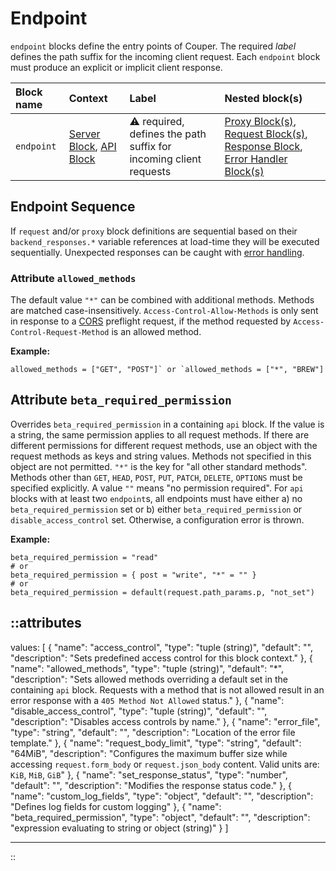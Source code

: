 # Endpoint

`endpoint` blocks define the entry points of Couper. The required _label_
defines the path suffix for the incoming client request. Each `endpoint` block must
produce an explicit or implicit client response.

| Block name | Context                                                | Label                                                                  | Nested block(s)                                                                                                                                        |
|:-----------|:-------------------------------------------------------|:-----------------------------------------------------------------------|:-------------------------------------------------------------------------------------------------------------------------------------------------------|
| `endpoint` | [Server Block](server), [API Block](api) | &#9888; required, defines the path suffix for incoming client requests | [Proxy Block(s)](proxy),  [Request Block(s)](request), [Response Block](response), [Error Handler Block(s)](error_handler) |

## Endpoint Sequence

If `request` and/or `proxy` block definitions are sequential based on their `backend_responses.*` variable references
at load-time they will be executed sequentially. Unexpected responses can be caught with [error handling](/configuration/error-handling).

### Attribute `allowed_methods`

The default value `"*"` can be combined with additional methods. Methods are matched case-insensitively. `Access-Control-Allow-Methods` is only sent in response to a [CORS](cors) preflight request, if the method requested by `Access-Control-Request-Method` is an allowed method.

**Example:**

```hcl
allowed_methods = ["GET", "POST"]` or `allowed_methods = ["*", "BREW"]
```

## Attribute `beta_required_permission`

Overrides `beta_required_permission` in a containing `api` block. If the value is a string, the same permission applies to all request methods. If there are different permissions for different request methods, use an object with the request methods as keys and string values. Methods not specified in this object are not permitted. `"*"` is the key for "all other standard methods". Methods other than `GET`, `HEAD`, `POST`, `PUT`, `PATCH`, `DELETE`, `OPTIONS` must be specified explicitly. A value `""` means "no permission required". For `api` blocks with at least two `endpoint`s, all endpoints must have either a) no `beta_required_permission` set or b) either `beta_required_permission` or `disable_access_control` set. Otherwise, a configuration error is thrown.

**Example:**

```hcl
beta_required_permission = "read"
# or
beta_required_permission = { post = "write", "*" = "" }
# or
beta_required_permission = default(request.path_params.p, "not_set")
```


::attributes
---
values: [
  {
    "name": "access_control",
    "type": "tuple (string)",
    "default": "",
    "description": "Sets predefined access control for this block context."
  },
  {
    "name": "allowed_methods",
    "type": "tuple (string)",
    "default": "*",
    "description": "Sets allowed methods overriding a default set in the containing <code>api</code> block. Requests with a method that is not allowed result in an error response with a <code>405 Method Not Allowed</code> status."
  },
  {
    "name": "disable_access_control",
    "type": "tuple (string)",
    "default": "",
    "description": "Disables access controls by name."
  },
  {
    "name": "error_file",
    "type": "string",
    "default": "",
    "description": "Location of the error file template."
  },
  {
    "name": "request_body_limit",
    "type": "string",
    "default": "64MiB",
    "description": "Configures the maximum buffer size while accessing <code>request.form_body</code> or <code>request.json_body</code> content. Valid units are: <code>KiB</code>, <code>MiB</code>, <code>GiB</code>"
  },
  {
    "name": "set_response_status",
    "type": "number",
    "default": "",
    "description": "Modifies the response status code."
  },
  {
    "name": "custom_log_fields",
    "type": "object",
    "default": "",
    "description": "Defines log fields for custom logging"
  },
  {
    "name": "beta_required_permission",
    "type": "object",
    "default": "",
    "description": "expression evaluating to string or object (string)"
  }
]

---
::
